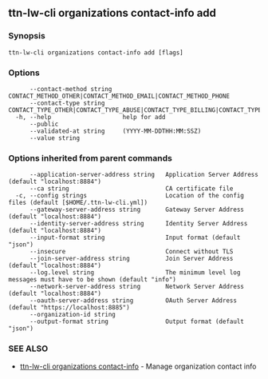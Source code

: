 ## ttn-lw-cli organizations contact-info add



### Synopsis



```
ttn-lw-cli organizations contact-info add [flags]
```

### Options

```
      --contact-method string   CONTACT_METHOD_OTHER|CONTACT_METHOD_EMAIL|CONTACT_METHOD_PHONE
      --contact-type string     CONTACT_TYPE_OTHER|CONTACT_TYPE_ABUSE|CONTACT_TYPE_BILLING|CONTACT_TYPE_TECHNICAL
  -h, --help                    help for add
      --public                  
      --validated-at string     (YYYY-MM-DDTHH:MM:SSZ)
      --value string            
```

### Options inherited from parent commands

```
      --application-server-address string   Application Server Address (default "localhost:8884")
      --ca string                           CA certificate file
  -c, --config strings                      Location of the config files (default [$HOME/.ttn-lw-cli.yml])
      --gateway-server-address string       Gateway Server Address (default "localhost:8884")
      --identity-server-address string      Identity Server Address (default "localhost:8884")
      --input-format string                 Input format (default "json")
      --insecure                            Connect without TLS
      --join-server-address string          Join Server Address (default "localhost:8884")
      --log.level string                    The minimum level log messages must have to be shown (default "info")
      --network-server-address string       Network Server Address (default "localhost:8884")
      --oauth-server-address string         OAuth Server Address (default "https://localhost:8885")
      --organization-id string              
      --output-format string                Output format (default "json")
```

### SEE ALSO

* [ttn-lw-cli organizations contact-info](ttn-lw-cli_organizations_contact-info.md)	 - Manage organization contact info

